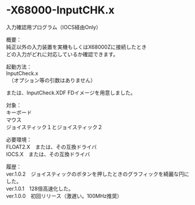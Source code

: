# -X68000-InputCHK.x  
入力確認用プログラム（IOCS経由Only）  

概要：  
純正以外の入力装置を実機もしくはX68000Zに接続したとき  
どの入力がどれに対応しているか確認できます。  

起動方法：  
InputCheck.x  
　（オプション等の引数はありません）  

または、InputCheck.XDF FDイメージを用意しました。  

対象：  
キーボード  
マウス  
ジョイスティック１とジョイスティック２  

必要環境：  
FLOAT2.X　または、その互換ドライバ  
IOCS.X　または、その互換ドライバ  

履歴：  
ver.1.0.2　ジョイスティックのボタンを押したときのグラフィックを綺麗な円にした。  
ver.1.0.1　128倍高速化した。  
ver.1.0.0　初回リリース（激遅い。100MHz推奨）  
